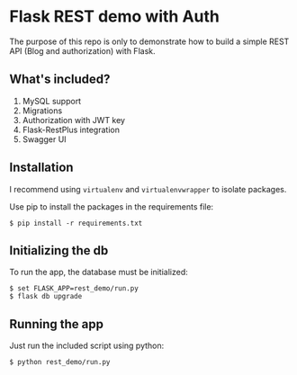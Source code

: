 # Flask REST demo with Auth

The purpose of this repo is only to demonstrate how to build a simple REST API (Blog and authorization) with Flask.

## What's included?

 1. MySQL support
 2. Migrations
 3. Authorization with JWT key
 4. Flask-RestPlus integration
 5. Swagger UI 

## Installation

I recommend using `virtualenv` and `virtualenvwrapper` to isolate packages.

Use pip to install the packages in the requirements file:
```
$ pip install -r requirements.txt
```

## Initializing the db

To run the app, the database must be initialized:
```
$ set FLASK_APP=rest_demo/run.py
$ flask db upgrade
```

## Running the app

Just run the included script using python:
```
$ python rest_demo/run.py
```